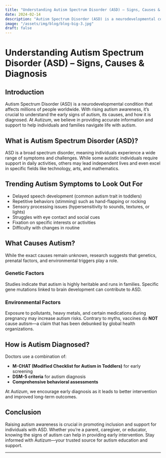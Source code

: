 ```yaml
---
title: "Understanding Autism Spectrum Disorder (ASD) – Signs, Causes & Diagnosis"
date: 2024-02-14
description: "Autism Spectrum Disorder (ASD) is a neurodevelopmental condition that affects millions of people worldwide. "
image: "/assets/img/blog/blog-big-3.jpg"
draft: false
---
```


# Understanding Autism Spectrum Disorder (ASD) – Signs, Causes & Diagnosis
## Introduction
Autism Spectrum Disorder (ASD) is a neurodevelopmental condition that affects millions of people worldwide. With rising autism awareness, it’s crucial to understand the early signs of autism, its causes, and how it is diagnosed. At Autizum, we believe in providing accurate information and support to help individuals and families navigate life with autism.

## What is Autism Spectrum Disorder (ASD)?
ASD is a broad spectrum disorder, meaning individuals experience a wide range of symptoms and challenges. While some autistic individuals require support in daily activities, others may lead independent lives and even excel in specific fields like technology, arts, and mathematics.

## Trending Autism Symptoms to Look Out For
- Delayed speech development (common autism trait in toddlers)
- Repetitive behaviors (stimming) such as hand-flapping or rocking
- Sensory processing issues (hypersensitivity to sounds, textures, or lights)
- Struggles with eye contact and social cues
- Fixation on specific interests or activities
- Difficulty with changes in routine

## What Causes Autism?
While the exact causes remain unknown, research suggests that genetics, prenatal factors, and environmental triggers play a role.

### Genetic Factors
Studies indicate that autism is highly heritable and runs in families. Specific gene mutations linked to brain development can contribute to ASD.

### Environmental Factors
Exposure to pollutants, heavy metals, and certain medications during pregnancy may increase autism risks. Contrary to myths, vaccines do **NOT** cause autism—a claim that has been debunked by global health organizations.

## How is Autism Diagnosed?
Doctors use a combination of:
- **M-CHAT (Modified Checklist for Autism in Toddlers)** for early screening
- **DSM-5 criteria** for autism diagnosis
- **Comprehensive behavioral assessments**

At Autizum, we encourage early diagnosis as it leads to better intervention and improved long-term outcomes.

## Conclusion
Raising autism awareness is crucial in promoting inclusion and support for individuals with ASD. Whether you’re a parent, caregiver, or educator, knowing the signs of autism can help in providing early intervention. Stay informed with Autizum—your trusted source for autism education and support.

---
